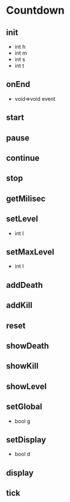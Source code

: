 

# Countdown









## __init__
- int h
- int m
- int s
- int t

## onEnd
- void=>void event

## start


## pause


## continue


## stop


## getMilisec


## setLevel
- int l

## setMaxLevel
- int l

## addDeath


## addKill


## reset


## showDeath


## showKill


## showLevel


## setGlobal
- bool g

## setDisplay
- bool d

## __display__


## tick


